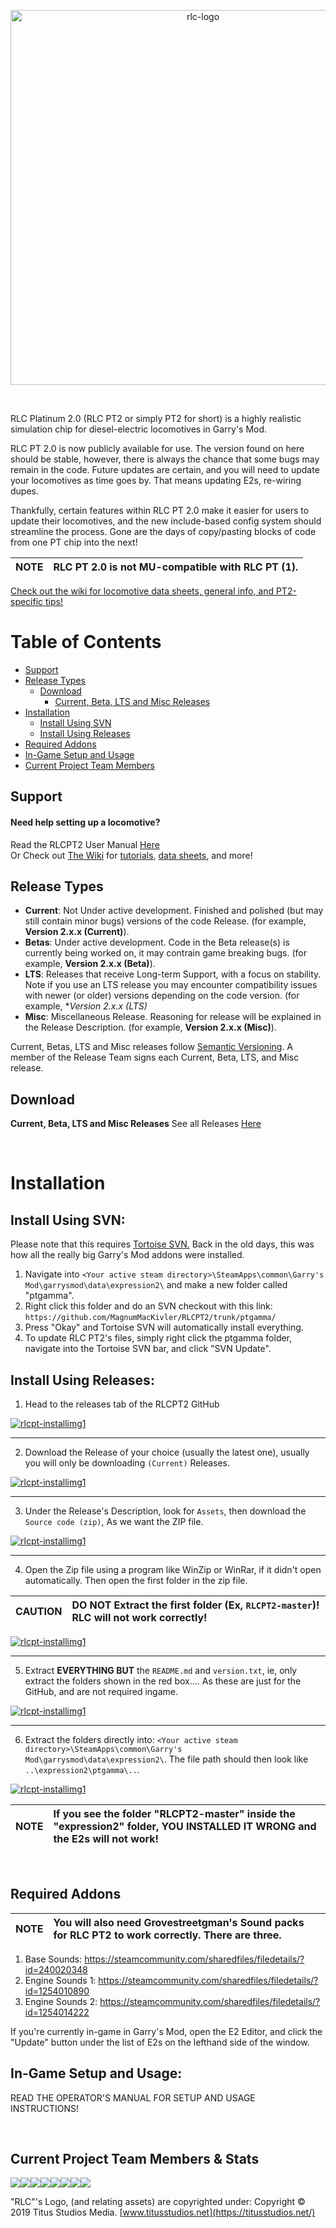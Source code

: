 <p align="center">
  <a href="https://titusstudios.net/">
    <img
      alt="rlc-logo"
      title="RLC Logo - www.titusstudios.net/"
      src="https://titusstudios.net/data/static/images/rlc-logo-new-2.png"
      width="600"
    />
  </a>
</p>

<br>



RLC Platinum 2.0 (RLC PT2 or simply PT2 for short) is a highly realistic simulation chip for diesel-electric locomotives in Garry's Mod.

RLC PT 2.0 is now publicly available for use. The version found on here should be stable, however, there is always the chance that some bugs may remain in the code. Future updates are certain, and you will need to update your locomotives as time goes by. That means updating E2s, re-wiring dupes.

Thankfully, certain features within RLC PT 2.0 make it easier for users to update their locomotives, and the new include-based config system should streamline the process. Gone are the days of copy/pasting blocks of code from one PT chip into the next!

| NOTE | RLC PT 2.0 is **not** MU-compatible with RLC PT (1). |
| :--- | :--- |

[Check out the wiki for locomotive data sheets, general info, and PT2-specific tips!](https://github.com/MagnumMacKivler/RLCPT2/wiki)

# Table of Contents

* [Support](#support)
* [Release Types](#release-types)
  * [Download](#download)
    * [Current, Beta, LTS and Misc Releases](#current-beta-lts-and-misc-releases)
* [Installation](#installation)
  * [Install Using SVN](#install-using-svn)
  * [Install Using Releases](#install-using-releases)
* [Required Addons](#required-addons)
* [In-Game Setup and Usage](#in-game-setup-and-usage)
* [Current Project Team Members](#current-project-team-members)


## Support
#### Need help setting up a locomotive?

Read the RLCPT2 User Manual [Here](/ptgamma/RLC_PT2_Operator_Manual.txt)
<br>
Or Check out [The Wiki](https://github.com/MagnumMacKivler/RLCPT2/wiki) for [tutorials](https://github.com/MagnumMacKivler/RLCPT2/wiki/Configuring-Locomotives-in-RLC-PT2), [data sheets](https://github.com/MagnumMacKivler/RLCPT2/wiki/Locomotive-Data-Sheets), and more!


## Release Types

* **Current**: Not Under active development. Finished and polished (but may still contain minor bugs) versions of the code Release. (for example, **Version 2.x.x (Current)**).
* **Betas**: Under active development. Code in the Beta release(s) is currently being worked on, it may contrain game breaking bugs. (for example, **Version 2.x.x (Beta)**).
* **LTS**: Releases that receive Long-term Support, with a focus on stability. Note if you use an LTS release you may encounter compatibility issues with newer (or older) versions depending on the code version. (for example, **Version 2.x.x (LTS)*
* **Misc**: Miscellaneous Release. Reasoning for release will be explained in the Release Description. (for example, **Version 2.x.x (Misc)**).

Current, Betas, LTS and Misc releases follow [Semantic Versioning](https://semver.org). A
member of the Release Team signs each Current, Beta, LTS, and Misc release.

## Download

**Current, Beta, LTS and Misc Releases**
See all Releases [Here](https://github.com/MagnumMacKivler/RLCPT2/releases)

<br>

# Installation

## Install Using SVN:

Please note that this requires [Tortoise SVN.](https://tortoisesvn.net/downloads.html) Back in the old days, this was how all the really big Garry's Mod addons were installed.

1. Navigate into `<Your active steam directory>\SteamApps\common\Garry's Mod\garrysmod\data\expression2\` and make a new folder called "ptgamma".
2. Right click this folder and do an SVN checkout with this link:
`https://github.com/MagnumMacKivler/RLCPT2/trunk/ptgamma/`
3. Press "Okay" and Tortoise SVN will automatically install everything.
4. To update RLC PT2's files, simply right click the ptgamma folder, navigate into the Tortoise SVN bar, and click "SVN Update".

## Install Using Releases:

1. Head to the releases tab of the RLCPT2 GitHub

<p align="left">
  <a href="https://titusstudios.net/data/static/images/rlcpt2_readmeimg5.jpg">
    <img
      alt="rlcpt-installimg1"
      src="https://titusstudios.net/data/static/images/rlcpt2_readmeimg5.jpg"
    />
  </a>
</p>

<hr>

2. Download the Release of your choice (usually the latest one), usually you will only be downloading `(Current)` Releases.

<p align="left">
  <a href="https://titusstudios.net/data/static/images/rlcpt2_readmeimg1.jpg">
    <img
      alt="rlcpt-installimg1"
      src="https://titusstudios.net/data/static/images/rlcpt2_readmeimg1.jpg"
    />
  </a>
</p>

<hr>

3. Under the Release's Description, look for `Assets`, then download the `Source code (zip)`, As we want the ZIP file. 

<p align="left">
  <a href="https://titusstudios.net/data/static/images/rlcpt2_readmeimg2.jpg">
    <img
      alt="rlcpt-installimg1"
      src="https://titusstudios.net/data/static/images/rlcpt2_readmeimg2.jpg"
    />
  </a>
</p>

<hr>

4. Open the Zip file using a program like WinZip or WinRar, if it didn't open automatically. Then open the first folder in the zip file. 

| CAUTION | DO NOT Extract the first folder (Ex, `RLCPT2-master`)! RLC will not work correctly!  |
| :--- | :--- |

<p align="left">
  <a href="https://titusstudios.net/data/static/images/rlcpt2-readme/Screenshot_4.jpg">
    <img
      alt="rlcpt-installimg1"
      src="https://titusstudios.net/data/static/images/rlcpt2-readme/Screenshot_4.jpg"
    />
  </a>
</p>

<hr>

5. Extract **EVERYTHING BUT** the `README.md` and `version.txt`, ie, only extract the folders shown in the red box.... As these are just for the GitHub, and are not required ingame.

<p align="left">
  <a href="https://titusstudios.net/data/static/images/rlcpt2-readme/Screenshot_5.jpg">
    <img
      alt="rlcpt-installimg1"
      src="https://titusstudios.net/data/static/images/rlcpt2-readme/Screenshot_5.jpg"
    />
  </a>
</p>

<hr>

6. Extract the folders directly into: `<Your active steam directory>\SteamApps\common\Garry's Mod\garrysmod\data\expression2\`.
The file path should then look like `..\expression2\ptgamma\..`.

<p align="left">
  <a href="https://titusstudios.net/data/static/images/rlcpt2_readmeimg7.jpg">
    <img
      alt="rlcpt-installimg1"
      src="https://titusstudios.net/data/static/images/rlcpt2_readmeimg7.jpg"
    />
  </a>
</p>

| NOTE | If you see the folder "RLCPT2-master" inside the "expression2" folder, YOU INSTALLED IT WRONG and the E2s will not work!  |
| :--- | :--- |

<br>

## Required Addons

| NOTE | You will also need Grovestreetgman's Sound packs for RLC PT2 to work correctly. There are three.  |
| :--- | :--- |

1. Base Sounds: https://steamcommunity.com/sharedfiles/filedetails/?id=240020348
2. Engine Sounds 1: https://steamcommunity.com/sharedfiles/filedetails/?id=1254010890
3. Engine Sounds 2: https://steamcommunity.com/sharedfiles/filedetails/?id=1254014222

If you're currently in-game in Garry's Mod, open the E2 Editor, and click the "Update" button under the list of E2s on the lefthand side of the window.

## In-Game Setup and Usage:

READ THE OPERATOR'S MANUAL FOR SETUP AND USAGE INSTRUCTIONS!

<br>

## Current Project Team Members & Stats

[![](https://sourcerer.io/fame/TitusStudiosMediaGroup/MagnumMacKivler/RLCPT2/images/0)](https://sourcerer.io/fame/TitusStudiosMediaGroup/MagnumMacKivler/RLCPT2/links/0)[![](https://sourcerer.io/fame/TitusStudiosMediaGroup/MagnumMacKivler/RLCPT2/images/1)](https://sourcerer.io/fame/TitusStudiosMediaGroup/MagnumMacKivler/RLCPT2/links/1)[![](https://sourcerer.io/fame/TitusStudiosMediaGroup/MagnumMacKivler/RLCPT2/images/2)](https://sourcerer.io/fame/TitusStudiosMediaGroup/MagnumMacKivler/RLCPT2/links/2)[![](https://sourcerer.io/fame/TitusStudiosMediaGroup/MagnumMacKivler/RLCPT2/images/3)](https://sourcerer.io/fame/TitusStudiosMediaGroup/MagnumMacKivler/RLCPT2/links/3)[![](https://sourcerer.io/fame/TitusStudiosMediaGroup/MagnumMacKivler/RLCPT2/images/4)](https://sourcerer.io/fame/TitusStudiosMediaGroup/MagnumMacKivler/RLCPT2/links/4)[![](https://sourcerer.io/fame/TitusStudiosMediaGroup/MagnumMacKivler/RLCPT2/images/5)](https://sourcerer.io/fame/TitusStudiosMediaGroup/MagnumMacKivler/RLCPT2/links/5)[![](https://sourcerer.io/fame/TitusStudiosMediaGroup/MagnumMacKivler/RLCPT2/images/6)](https://sourcerer.io/fame/TitusStudiosMediaGroup/MagnumMacKivler/RLCPT2/links/6)[![](https://sourcerer.io/fame/TitusStudiosMediaGroup/MagnumMacKivler/RLCPT2/images/7)](https://sourcerer.io/fame/TitusStudiosMediaGroup/MagnumMacKivler/RLCPT2/links/7)


"RLC"'s Logo, (and relating assets) are copyrighted under: Copyright © 2019 Titus Studios Media. [www.titusstudios.net](https://titusstudios.net/)

